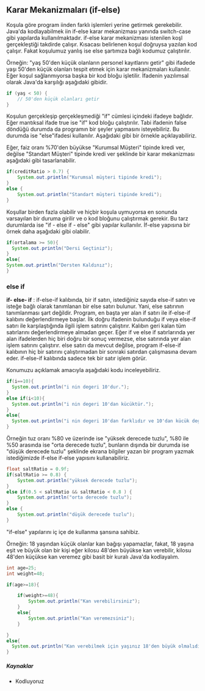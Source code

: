 ## Karar Mekanizmaları (if-else)

Koşula göre program iinden farklı işlemleri yerine getirmek gerekebilir. Java'da kodlayabilmek iin if-else karar mekanizması yanında switch-case gibi yapılarda kullanılmaktadır. if-else karar mekanizması istenilen koşl gerçekleştiği takdirde çalışır. Kısacası belirlenen koşul doğruysa yazılan kod çalışır. Fakat koşulumuz yanlış ise else şartımıza bağlı kodumuz çalıştırılır.

Örneğin: "yaş 50'den küçük olanların personel kayıtlarını getir" gibi ifadede yaşı 50'den küçük olanları tespit etmek için karar mekanizmaları kullanılır. Eğer koşul sağlanmıyorsa başka bir kod bloğu işletilir. İfadenin yazılımsal olarak Java'da karşılığı aşağıdaki gibidir.

```java
if (yaş < 50) {
    // 50'den küçük olanları getir
}
```

Koşulun gerçekleşip gerçekleşmediği "if" cümlesi içindeki ifadeye bağlıdır. Eğer mantıksal ifade true ise "if" kod bloğu çalıştırılır. Tabi ifadenin false döndüğü durumda da programın bir şeyler yapmasını isteyebiliriz. Bu durumda ise "else"ifadesi kullanılır. Aşağıdaki gibi bir örnekle açıklayabiliriz.

Eğer, faiz oranı %70'den büyükse "Kurumsal Müşteri" tipinde kredi ver, değilse "Standart Müşteri" tipinde kredi ver şeklinde bir karar mekanizması aşağıdaki gibi tasarlanabilir.

```java
if(creditRatio > 0.7) {
	System.out.println("Kurumsal müşteri tipinde kredi");
}
else {
	System.out.println("Standart müşteri tipinde kredi");
}
```

Koşullar birden fazla olabilir ve hiçbir koşula uymuyorsa en sonunda varsayılan bir duruma girilir ve o kod bloğunu çalıştırmak gerekir. Bu tarz durumlarda ise "if - else if - else" gibi yapılar kullanılır. İf-else yapısına bir örnek daha aşağıdaki gibi olabilir.

```java
if(ortalama >= 50){
  System.out.println("Dersi Geçtiniz");
}
else{      
System.out.println("Dersten Kaldınız");
}
```

### else if

**if- else- if** : if-else-if kalıbında, bir if satırı, istediğiniz sayıda else-if satırı ve isteğe bağlı olarak tanımlanan bir else satırı bulunur. Yani, else satırının tanımlanması şart değildir. Program, en başta yer alan if satırı ile if-else-if kalıbını değerlendirmeye başlar. İlk doğru ifadenin bulunduğu if veya else-if satırı ile karşılaştığında ilgili işlem satırını çalıştırır. Kalıbın geri kalan tüm satırlarını değerlendirmeye almadan geçer. Eğer if ve else if satırlarında yer alan ifadelerden hiç biri doğru bir sonuç vermezse, else satırında yer alan işlem satırını çalıştırır. else satırı da mevcut değilse, program if-else-if kalıbının hiç bir satırını çalıştırmadan bir sonraki satırdan çalışmasına devam eder. if-else-if kalıbında sadece tek bir satır işlem görür.

Konumuzu açıklamak amacıyla aşağıdaki kodu inceleyebiliriz.

```java
if(i==10){
  System.out.println("i nin degeri 10'dur.");
}
else if(i<10){
  System.out.println("i nin degeri 10'dan kücüktür.");   
}
else{
  System.out.println("i nin degeri 10'dan farklıdır ve 10'dan kücük degildir.");   
}
```

Örneğin tuz oranı %80 ve üzerinde ise "yüksek derecede tuzlu", %80 ile %50 arasında ise "orta derecede tuzlu", bunların dışında bir durumda ise "düşük derecede tuzlu" şeklinde ekrana bilgiler yazan bir program yazmak istediğimizde if-else if-else yapısını kullanabiliriz.

```java
float saltRatio = 0.9f;
if(saltRatio >= 0.8) {
	System.out.println("yüksek derecede tuzlu");
}
else if(0.5 < saltRatio && saltRatio < 0.8 ) {
	System.out.println("orta derecede tuzlu");
}
else {
	System.out.println("düşük derecede tuzlu");
}
```

"if-else" yapılarını iç içe de kullanma şansına sahibiz.

Örneğin: 18 yaşından küçük olanlar kan bağışı yapamazlar, fakat, 18 yaşına eşit ve büyük olan bir kişi eğer kilosu 48'den büyükse kan verebilir, kilosu 48'den küçükse kan veremez gibi basit bir kuralı Java'da kodlayalım.

```java
int age=25;    
int weight=48;

if(age>=18){  

    if(weight>=48){    
        System.out.println("Kan verebilirsiniz");    
    } 
    else{  
        System.out.println("Kan veremezsiniz");    
    }  

} 
else{  
  System.out.println("Kan verebilmek için yaşınız 18'den büyük olmalıdır.");  
} 
```

##### Kaynaklar
- Kodluyoruz